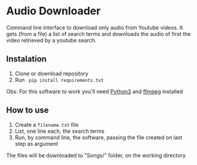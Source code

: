 # Audio Downloader

Command line interface to download only audio from Youtube videos. It gets (from a file) a list of search terms and downloads the audio of first the video retrieved by a youtube search. 


## Instalation
1. Clone or download repository
1. Run <code> pip install requirements.txt</code>

Obs: For this software to work you'll need [Python3](https://www.python.org/) and [ffmpeg](https://www.ffmpeg.org/download.html) installed

## How to use
1. Create a <code>filename.txt</code> file
1. List, one line each, the search terms
1. Run, by command line, the software, passing the file created on last step as argument

The files will be downloaded to "Songs/" folder, on the working directory
